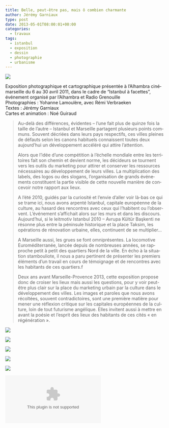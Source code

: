 ```yaml
---
title: Belle, peut-être pas, mais ô combien charmante
author: Jérémy Garniaux
type: post
date: 2013-05-01T08:00:01+00:00
categories:
  - travaux
tags:
  - istanbul
  - exposition
  - dessin
  - photographie
  - urbanisme
---
```


![](albums/carnet/travaux/DSC_8377_small.jpg)

Expo­si­tion pho­tographique et car­tographique présen­tée à l’Al­ham­bra ciné­mar­seille du 6 au 30 avril 2011, dans le cadre de “Istan­bul à facettes”, événe­ment organ­isé par l’Al­ham­bra et Radio Grenouille  
Pho­togra­phies : Yohanne Lam­oulère, avec Rémi Ver­braeken  
Textes : Jérémy Gar­ni­aux  
Cartes et ani­ma­tion : Noé Guiraud

> Au-delà des dif­férences, évi­dentes – l’une fait plus de quinze fois la taille de l’autre – Istan­bul et Mar­seille parta­gent plusieurs points com­muns. Sou­vent décriées dans leurs pays respec­tifs, ces villes pleines de défauts selon les canons habituels con­nais­sent toutes deux aujour­d’hui un développe­ment accéléré qui attire l’at­ten­tion.
> 
> Alors que l’idée d’une com­péti­tion à l’échelle mon­di­ale entre les ter­ri­toires fait son chemin et devient norme, les décideurs se tour­nent vers les out­ils du mar­ket­ing pour attir­er et con­serv­er les ressources néces­saires au développe­ment de leurs villes. La mul­ti­pli­ca­tion des labels, des logos ou des slo­gans, l’or­gan­i­sa­tion de grands événe­ments con­stituent la par­tie vis­i­ble de cette nou­velle manière de con­cevoir notre rap­port aux lieux.
> 
> A l’été 2010, guidés par la curiosité et l’en­vie d’aller voir là-bas ce qui se trame ici, nous avons arpen­té Istan­bul, cap­i­tale européenne de la cul­ture, au hasard des ren­con­tres avec ceux qui l’habitent ou l’ob­ser­vent. L’événe­ment s’af­fichait alors sur les murs et dans les dis­cours. Aujour­d’hui, si le leit­mo­tiv Istan­bul 2010 – Avru­pa Kültür Başken­ti ne résonne plus entre la pénin­sule his­torique et la place Tak­sim, les opéra­tions de réno­va­tion urbaine, elles, con­tin­u­ent de se mul­ti­pli­er…
> 
> A Mar­seille aus­si, les grues se font omniprésentes. La loco­mo­tive Euroméditer­ranée, lancée depuis de nom­breuses années, se rap­proche petit à petit des quartiers Nord de la ville. En écho à la sit­u­a­tion stam­bouliote, il nous a paru per­ti­nent de présen­ter les pre­miers élé­ments d’un tra­vail en cours de témoignage et de ren­con­tres avec les habi­tants de ces quartiers.f
> 
> Deux ans avant Mar­seille-Provence 2013, cette expo­si­tion pro­pose donc de crois­er les lieux mais aus­si les ques­tions, pour y voir peut-être plus clair sur la place du mar­ket­ing urbain par la cul­ture dans le développe­ment des villes. Les images et paroles que nous avons récoltées, sou­vent con­tra­dic­toires, sont une pre­mière matière pour men­er une réflex­ion cri­tique sur les cap­i­tales européennes de la cul­ture, loin de tout futur­isme angélique. Elles invi­tent aus­si à met­tre en avant la poésie et l’e­sprit des lieux des habi­tants de ces cités « en régénération ».


![](albums/carnet/travaux/DSC_8388_small.jpg)

![](albums/carnet/travaux/DSC_8380_small.jpg)

![](albums/carnet/travaux/DSC_8395_small.jpg)

![](albums/carnet/travaux/DSC_8385_small.jpg)

![](albums/carnet/travaux/DSC_8386_small.jpg)

![Télécharger le texte de l'exposition (PDF)](Alhambra_textes.zip)